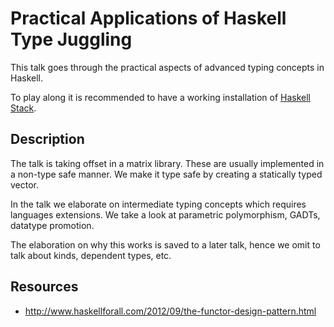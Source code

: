# Practical Applications of Haskell Type Juggling
This talk goes through the practical aspects  of advanced typing concepts
in Haskell.

To play along it is recommended to have a working installation of
[Haskell Stack](http://haskellstack.org/).

## Description
The talk is taking offset in a matrix library. These are usually implemented
in a non-type safe manner. We make it type safe by creating a statically typed
vector.

In the talk we elaborate on intermediate typing concepts which requires
languages extensions. We take a look at parametric polymorphism, GADTs,
datatype promotion.

The elaboration on why this works is saved to a later talk, hence we
omit to talk about kinds, dependent types, etc.

## Resources

* http://www.haskellforall.com/2012/09/the-functor-design-pattern.html